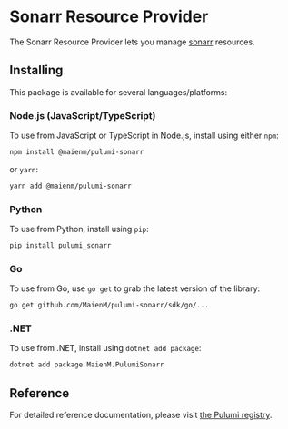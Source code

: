 # Sonarr Resource Provider

The Sonarr Resource Provider lets you manage [sonarr](https://www.pulumi.com/registry/packages/sonarr/) resources.

## Installing

This package is available for several languages/platforms:

### Node.js (JavaScript/TypeScript)

To use from JavaScript or TypeScript in Node.js, install using either `npm`:

```bash
npm install @maienm/pulumi-sonarr
```

or `yarn`:

```bash
yarn add @maienm/pulumi-sonarr
```

### Python

To use from Python, install using `pip`:

```bash
pip install pulumi_sonarr
```

### Go

To use from Go, use `go get` to grab the latest version of the library:

```bash
go get github.com/MaienM/pulumi-sonarr/sdk/go/...
```

### .NET

To use from .NET, install using `dotnet add package`:

```bash
dotnet add package MaienM.PulumiSonarr
```

## Reference

For detailed reference documentation, please visit [the Pulumi registry](https://www.pulumi.com/registry/packages/sonarr/api-docs/).
